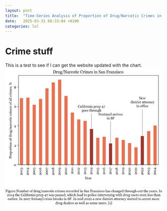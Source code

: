 ```yaml
---
layout: post
title:  "Time-Series Analysis of Proportion of Drug/Narcotic Crimes in San Fransisco"
date:   2025-03-31 08:33:04 +0100
categories: lol
---
```

# Crime stuff
This is a test to see if I can get the website updated with the chart.
![Graph 1](https://raw.githubusercontent.com/mvalim165/mvalim165.github.io/refs/heads/main/crime-proportions.png)
